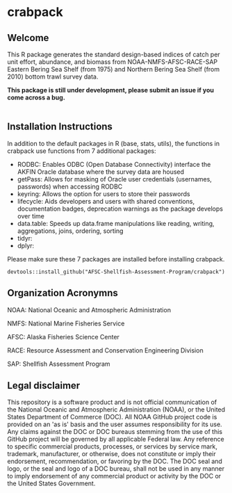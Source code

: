 # crabpack

## Welcome 

This R package generates the standard design-based indices of catch per unit 
effort, abundance, and biomass from NOAA-NMFS-AFSC-RACE-SAP Eastern Bering Sea Shelf 
(from 1975) and Northern Bering Sea Shelf (from 2010) bottom trawl survey data.  

**This package is still under development, please submit an issue if you come across a bug.**  
&nbsp;

## Installation Instructions

In addition to the default packages in R (base, stats, utils), the functions in 
crabpack use functions from 7 additional packages:

- RODBC: Enables ODBC (Open Database Connectivity) interface the AKFIN Oracle
  database where the survey data are housed
- getPass: Allows for masking of Oracle user credentials (usernames, passwords) 
  when accessing RODBC
- keyring: Allows the option for users to store their passwords 
- lifecycle: Aids developers and users with shared conventions, documentation 
  badges, deprecation warnings as the package develops over time
- data.table: Speeds up data.frame manipulations like reading, writing, 
  aggregations, joins, ordering, sorting
- tidyr:
- dplyr:

Please make sure these 7 packages are installed before installing crabpack.

```
devtools::install_github("AFSC-Shellfish-Assessment-Program/crabpack")
```

<!--
## Collaborators
**AKCNOWLEDGE Em/GAP CONTRIBUTION!!**
The gapindex R package is a product of two AFSC-RACE-GAP working groups 
regarding GAP data processes and index computation. Many thanks to those who 
participated in those working groups:

**Data Processes Working Group**|**Index Computation Working Group**|**Supervisors**
:-----:|:-----:|:-----:
Alexandra Dowlin (AlexandraDowlin-NOAA)|Zack Oyafuso (zoyafuso-NOAA)*|Stan Kotwicki (StanKotwicki-NOAA)
Emily Markowitz (EmilyMarkowitz-NOAA)|Margaret Siple (MargaretSiple-NOAA)|Duane Stevenson (Duane-Stevenson-NOAA)
Liz Dawson (liz-dawson-NOAA)|Rebecca Haehn (RebeccaHaehn-NOAA)|Ned Laman (Ned-Laman-NOAA)
Sarah Friedman (SarahFriedman-NOAA)|Lukas DeFilippo (Lukas-DeFilippo-NOAA)|Susanne McDermott (smcdermo) 
Christopher Anderson (ChrisAnderson-NOAA)|Paul von Szalay (vszalay)| 
Nancy Roberson (NancyRoberson)|Thaddaeus Buser (ThaddaeusBuser-NOAA)| 
 |*package maintainer| 

## Legacy
Here is an non-exhaustive list of people who provided the foundation for many 
of the functions in this package:

AI-GOA: Michael Martin, Peter Munro, Ned Laman

Bering Sea: REM, Jason Conner, Jerry Hoff, Rebecca Haehn 

Many of the index calculations are from Wakabayashi et al. (1985):

Wakabayashi, K., R. G. Bakkala, and M. S. Alton. 1985. Methods of the 
     U.S.-Japan demersal trawl surveys, p. 7-29. In R. G. Bakkala and K. 
     Wakabayashi (editors), Results of cooperative U.S.-Japan groundfish 
     investigations in the Bering Sea during May-August 1979. Int. North Pac. 
     Fish. Comm. Bull. 44.
-->

## Organization Acronymns
NOAA: National Oceanic and Atmospheric Administration

NMFS: National Marine Fisheries Service

AFSC: Alaska Fisheries Science Center

RACE: Resource Assessment and Conservation Engineering Division

SAP: Shellfish Assessment Program

## Legal disclaimer
This repository is a software product and is not official communication of the National Oceanic and Atmospheric Administration (NOAA), 
or the United States Department of Commerce (DOC). All NOAA GitHub project code is provided on an 'as is' basis and the user assumes 
responsibility for its use. Any claims against the DOC or DOC bureaus stemming from the use of this GitHub project will be governed by 
all applicable Federal law. Any reference to specific commercial products, processes, or services by service mark, trademark, manufacturer, 
or otherwise, does not constitute or imply their endorsement, recommendation, or favoring by the DOC. The DOC seal and logo, or the seal 
and logo of a DOC bureau, shall not be used in any manner to imply endorsement of any commercial product or activity by the DOC or the 
United States Government.
